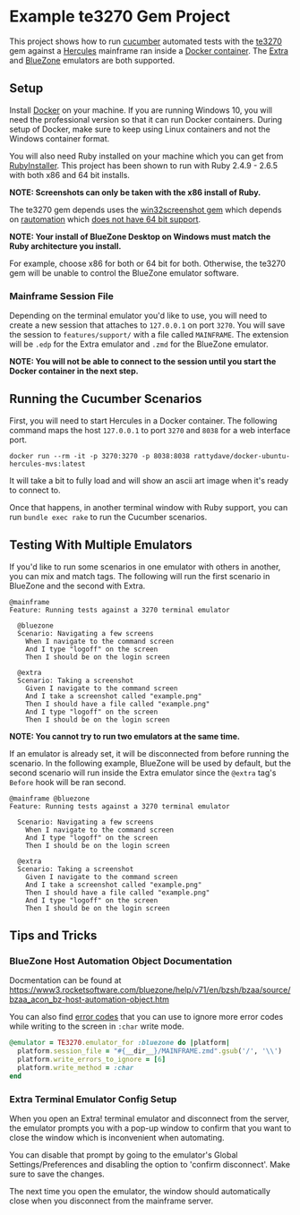 # Example te3270 Gem Project

This project shows how to run [cucumber][cucumber] automated tests with the
[te3270][te3270] gem against a [Hercules][hercules] mainframe ran inside a [Docker container][hercules-docker]. The [Extra][extra] and [BlueZone][bluezone] emulators are both supported.

## Setup

Install [Docker][docker] on your machine. If you are running Windows 10, you will need the
professional version so that it can run Docker containers. During setup of Docker,
make sure to keep using Linux containers and not the Windows container format.

You will also need Ruby installed on your machine which you can get from
[RubyInstaller][rubyinstaller]. This project has been shown to run with Ruby 2.4.9 - 2.6.5
with both x86 and 64 bit installs.

**NOTE: Screenshots can only be taken with the x86 install of Ruby.**

The te3270 gem depends uses the [win32screenshot gem][win32screenshot] which depends on [rautomation][rautomation]
which [does not have 64 bit support](https://github.com/jarmo/RAutomation/issues/68).

**NOTE: Your install of BlueZone Desktop on Windows must match the Ruby architecture you install.**

For example, choose x86 for both or 64 bit for both. Otherwise, the te3270 gem
will be unable to control the BlueZone emulator software.

### Mainframe Session File

Depending on the terminal emulator you'd like to use, you will need to create
a new session that attaches to `127.0.0.1` on port `3270`. You will save the session
to `features/support/` with a file called `MAINFRAME`. The extension will be `.edp`
for the Extra emulator and `.zmd` for the BlueZone emulator.

**NOTE: You will not be able to connect to the session until you start the Docker container in the next step.**

## Running the Cucumber Scenarios

First, you will need to start Hercules in a Docker container. The following
command maps the host `127.0.0.1` to port `3270` and `8038` for a web
interface port.

`docker run --rm -it -p 3270:3270 -p 8038:8038 rattydave/docker-ubuntu-hercules-mvs:latest`

It will take a bit to fully load and will show an ascii art image when it's ready to
connect to.

Once that happens, in another terminal window with Ruby support, you can run
`bundle exec rake` to run the Cucumber scenarios.

## Testing With Multiple Emulators

If you'd like to run some scenarios in one emulator with others in another, you
can mix and match tags. The following will run the first scenario in BlueZone
and the second with Extra.

```gherkin
@mainframe
Feature: Running tests against a 3270 terminal emulator

  @bluezone
  Scenario: Navigating a few screens
    When I navigate to the command screen
    And I type "logoff" on the screen
    Then I should be on the login screen

  @extra
  Scenario: Taking a screenshot
    Given I navigate to the command screen
    And I take a screenshot called "example.png"
    Then I should have a file called "example.png"
    And I type "logoff" on the screen
    Then I should be on the login screen
```

**NOTE: You cannot try to run two emulators at the same time.**

If an emulator is already set, it will be disconnected from before running the
scenario. In the following example, BlueZone will be used by default, but
the second scenario will run inside the Extra emulator since the `@extra` tag's
`Before` hook will be ran second.

```gherkin
@mainframe @bluezone
Feature: Running tests against a 3270 terminal emulator

  Scenario: Navigating a few screens
    When I navigate to the command screen
    And I type "logoff" on the screen
    Then I should be on the login screen

  @extra
  Scenario: Taking a screenshot
    Given I navigate to the command screen
    And I take a screenshot called "example.png"
    Then I should have a file called "example.png"
    And I type "logoff" on the screen
    Then I should be on the login screen
```

## Tips and Tricks

### BlueZone Host Automation Object Documentation

Docmentation can be found at https://www3.rocketsoftware.com/bluezone/help/v71/en/bzsh/bzaa/source/bzaa_acon_bz-host-automation-object.htm

You can also find [error codes](https://www3.rocketsoftware.com/bluezone/help/v71/en/bzsh/bzaa/source/bzaa_aref_error-codes.htm)
that you can use to ignore more error codes while writing to the screen in `:char`
write mode.

```ruby
@emulator = TE3270.emulator_for :bluezone do |platform|
  platform.session_file = "#{__dir__}/MAINFRAME.zmd".gsub('/', '\\')
  platform.write_errors_to_ignore = [6]
  platform.write_method = :char
end
```

### Extra Terminal Emulator Config Setup

When you open an Extra! terminal emulator and disconnect from the server,
the emulator prompts you with a pop-up window to confirm that you want to close
the window which is inconvenient when automating.

You can disable that prompt by going to the emulator's Global Settings/Preferences
and disabling the option to 'confirm disconnect'. Make sure to save the changes.

The next time you open the emulator, the window should automatically close when
you disconnect from the mainframe server.

[bluezone]: https://www.rocketsoftware.com/products/rocket-bluezonepassport-terminal-emulator/rocket-bluezone-terminal-emulation
[cucumber]: https://cucumber.io/
[docker]: https://www.docker.com/
[extra]: https://www.microfocus.com/en-us/products/extra/overview
[hercules]: http://www.hercules-390.eu/
[hercules-docker]: https://hub.docker.com/r/rattydave/docker-ubuntu-hercules-mvs
[rautomation]: https://rubygems.org/gems/rautomation/
[rubyinstaller]: https://rubyinstaller.org/
[te3270]: https://rubygems.org/gems/te3270
[win32screenshot]: https://rubygems.org/gems/win32screenshot/
